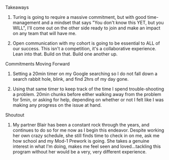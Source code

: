 Takeaways
1. Turing is going to require a massive commitment, but with good time-management and a mindset that says "You don't know this YET, but you WILL", I'll come out on the other side ready to join and make an impact on any team that will have me.

2. Open communication with my cohort is going to be essential to ALL of our success. This isn't a competition, it's a collaborative experience. Lean into that. Build on that. Build one another up.

Commitments Moving Forward
1. Setting a  20min timer on my Google searching so I do not fall down a search rabbit hole, blink, and find 2hrs of my day gone.

2. Using that same timer to keep track of the time I spend trouble-shooting a problem. 20min chunks before either walking away from the problem for 5min, or asking for help, depending on whether or not I felt like I was making any progress on the issue at hand.

Shoutout
1. My partner Blair has been a constant rock through the years, and continues to do so for me now as I begin this endeavor. Despite working her own crazy schedule, she still finds time to check in on me, ask me how school and my Mod-1 Prework is going. She takes a genuine interest in what I'm doing, makes me feel seen and loved...tackling this program without her would be a very, very different experience.
